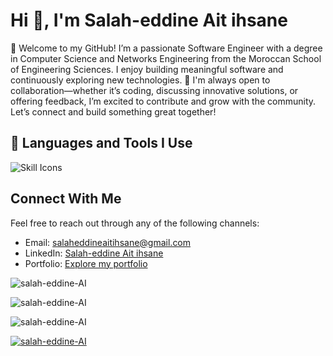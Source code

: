 <h1>Hi 👋, I'm Salah-eddine Ait ihsane</h1>
<p>👋 Welcome to my GitHub!  I’m a passionate Software Engineer with a degree in Computer Science and Networks Engineering from the Moroccan School of Engineering Sciences. I enjoy building meaningful software and continuously exploring new technologies.  🚀 I'm always open to collaboration—whether it’s coding, discussing innovative solutions, or offering feedback, I’m excited to contribute and grow with the community.  Let’s connect and build something great together!</p>
<h2>🚀 Languages and Tools I Use</h2>
<img src="https://skillicons.dev/icons?i=c,cpp,cs,java,js,ts,php,python,react,angular,bootstrap,css,html,tailwind,qt,nodejs,spring,express,graphql,rabbitmq,nginx,flutter,dart,opencv,mongodb,mysql,postgres,oracle,sqlite,docker,jenkins,bash,dotnet,symfony,flask,selenium,figma" alt="Skill Icons" />

## Connect With Me

Feel free to reach out through any of the following channels:

- Email: [salaheddineaitihsane@gmail.com](mailto:salaheddineaitihsane@gmail.com)
- LinkedIn: [Salah-eddine Ait ihsane](http://www.linkedin.com/in/salah-eddine-ait-ihsane/)
- Portfolio: [Explore my portfolio](https://salah-eddine-ait-ihsane.vercel.app/)

<p><img align="center" src="https://github-readme-stats.vercel.app/api?username=salah-eddine-AI&show_icons=true&locale=en" alt="salah-eddine-AI" /></p>
<p><img align="center" src="https://github-readme-streak-stats.herokuapp.com/?user=salah-eddine-AI&" alt="salah-eddine-AI" /></p>
<p><img src="https://github-readme-stats.vercel.app/api/top-langs?username=salah-eddine-AI&show_icons=true&locale=en&layout=compact" alt="salah-eddine-AI" /></p>
<p><a href="https://github.com/ryo-ma/github-profile-trophy"><img src="https://github-profile-trophy.vercel.app/?username=salah-eddine-AI" alt="salah-eddine-AI" /></a></p>
